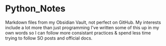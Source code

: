 # Python_Notes
Markdown files from my Obsidian Vault, not perfect on GitHub.  My interests include a lot more than just programming  I've written some of this up in my own words so I can follow more consistant practices & spend less time trying to follow SO posts and official docs.
